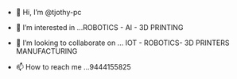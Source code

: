 - 👋 Hi, I’m @tjothy-pc
- 👀 I’m interested in ...ROBOTICS - AI - 3D PRINTING

- 💞️ I’m looking to collaborate on ... IOT - ROBOTICS- 3D PRINTERS MANUFACTURING
- 📫 How to reach me ...9444155825

<!---
tjothy-pc/tjothy-pc is a ✨ special ✨ repository because its `README.md` (this file) appears on your GitHub profile.
You can click the Preview link to take a look at your changes.
--->
